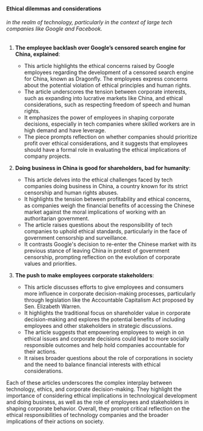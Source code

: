 #### Ethical dilemmas and considerations 
###### in the realm of technology, particularly in the context of large tech companies like Google and Facebook.

1. **The employee backlash over Google’s censored search engine for China, explained**:
    - This article highlights the ethical concerns raised by Google employees regarding the development of a censored search engine for China, known as Dragonfly. The employees express concerns about the potential violation of ethical principles and human rights.
    - The article underscores the tension between corporate interests, such as expanding into lucrative markets like China, and ethical considerations, such as respecting freedom of speech and human rights.
    - It emphasizes the power of employees in shaping corporate decisions, especially in tech companies where skilled workers are in high demand and have leverage.
    - The piece prompts reflection on whether companies should prioritize profit over ethical considerations, and it suggests that employees should have a formal role in evaluating the ethical implications of company projects.

2. **Doing business in China is good for shareholders, bad for humanity**:
    - This article delves into the ethical challenges faced by tech companies doing business in China, a country known for its strict censorship and human rights abuses.
    - It highlights the tension between profitability and ethical concerns, as companies weigh the financial benefits of accessing the Chinese market against the moral implications of working with an authoritarian government.
    - The article raises questions about the responsibility of tech companies to uphold ethical standards, particularly in the face of government censorship and surveillance.
    - It contrasts Google's decision to re-enter the Chinese market with its previous stance of leaving China in protest of government censorship, prompting reflection on the evolution of corporate values and priorities.

3. **The push to make employees corporate stakeholders**:
    - This article discusses efforts to give employees and consumers more influence in corporate decision-making processes, particularly through legislation like the Accountable Capitalism Act proposed by Sen. Elizabeth Warren.
    - It highlights the traditional focus on shareholder value in corporate decision-making and explores the potential benefits of including employees and other stakeholders in strategic discussions.
    - The article suggests that empowering employees to weigh in on ethical issues and corporate decisions could lead to more socially responsible outcomes and help hold companies accountable for their actions.
    - It raises broader questions about the role of corporations in society and the need to balance financial interests with ethical considerations.

Each of these articles underscores the complex interplay between technology, ethics, and corporate decision-making. They highlight the importance of considering ethical implications in technological development and doing business, as well as the role of employees and stakeholders in shaping corporate behavior. Overall, they prompt critical reflection on the ethical responsibilities of technology companies and the broader implications of their actions on society.